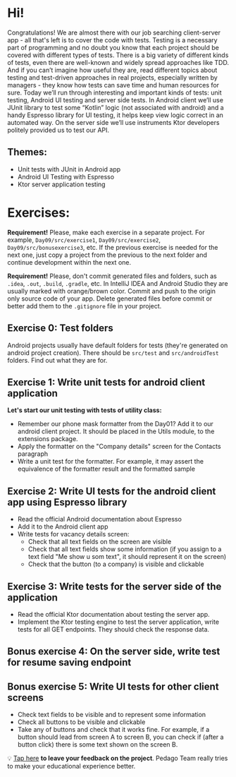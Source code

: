 # Hi!
Congratulations! We are almost there with our job searching client-server app - all that's left is to cover the code with tests. Testing is a necessary part of programming and no doubt you know that each project should be covered with different types of tests. There is a big variety of different kinds of tests, even there are well-known and widely spread approaches like TDD. And if you can’t imagine how useful they are, read different topics about testing and test-driven approaches in real projects, especially written by managers - they know how tests can save time and human resources for sure.
Today we’ll run through interesting and important kinds of tests: unit testing, Android UI testing and server side tests. In Android client we’ll use JUnit library to test some “Kotlin” logic (not associated with android) and a handy Espresso library for UI testing, it helps keep view logic correct in an automated way. On the server side we’ll use instruments Ktor developers politely provided us to test our API.

## Themes:
- Unit tests with JUnit in Android app
- Android UI Testing with Espresso
- Ktor server application testing

# Exercises:

**Requirement!** Please, make each exercise in a separate project. For example, `Day09/src/exercise1`, `Day09/src/exercise2`, `Day09/src/bonusexercise3`, etc. If the previous exercise is needed for the next one, just copy a project from the previous to the next folder and continue development within the next one.

**Requirement!** Please, don't commit generated files and folders, such as `.idea`, `.out`, `.build`, `.gradle`, etc. In IntelliJ IDEA and Android Studio they are usually marked with orange/brown color. Commit and push to the origin only source code of your app. Delete generated files before commit or better add them to the `.gitignore` file in your project.

## Exercise 0: Test folders 
Android projects usually have default folders for tests (they're generated on android project creation). There should be `src/test` and `src/androidTest` folders. Find out what they are for.

## Exercise 1: Write unit tests for android client application
**Let's start our unit testing with tests of utility class:**
- Remember our phone mask formatter from the Day01? Add it to our android client project. It should be placed in the Utils module, to the extensions package. 
- Apply the formatter on the "Company details" screen for the Contacts paragraph
- Write a unit test for the formatter. For example, it may assert the equivalence of the formatter result and the formatted sample

## Exercise 2: Write UI tests for the android client app using Espresso library
- Read the official Android documentation about Espresso
- Add it to the Android client app
- Write tests for vacancy details screen:
  - Check that all text fields on the screen are visible 
  - Check that all text fields show some information (if you assign to a text field "Me show u som text", it should represent it on the screen)
  - Check that the button (to a company) is visible and clickable

## Exercise 3: Write tests for the server side of the application
- Read the official Ktor documentation about testing the server app.
- Implement the Ktor testing engine to test the server application, write tests for all GET endpoints. They should check the response data.

## Bonus exercise 4: On the server side, write test for resume saving endpoint

## Bonus exercise 5: Write UI tests for other client screens
- Check text fields to be visible and to represent some information
- Check all buttons to be visible and clickable
- Take any of buttons and check that it works fine. For example, if a button should lead from screen A to screen B, you can check if (after a button click) there is some text shown on the screen B. 

💡 [Tap here](https://forms.gle/prUrPv9CuY17P2nR9) **to leave your feedback on the project**. Pedago Team really tries to make your educational experience better.

